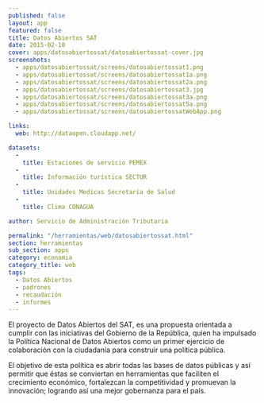 ```yaml
---
published: false
layout: app
featured: false
title: Datos Abiertos SAT
date: 2015-02-10
cover: apps/datosabiertossat/datosabiertossat-cover.jpg
screenshots:
  - apps/datosabiertossat/screens/datosabiertossat1.png
  - apps/datosabiertossat/screens/datosabiertossat1a.png
  - apps/datosabiertossat/screens/datosabiertossat2a.png
  - apps/datosabiertossat/screens/datosabiertossat3.jpg
  - apps/datosabiertossat/screens/datosabiertossat3a.png
  - apps/datosabiertossat/screens/datosabiertossat5a.png
  - apps/datosabiertossat/screens/datosabiertossatWebApp.png

links:
  web: http://dataopen.cloudapp.net/

datasets:
  -
    title: Estaciones de servicio PEMEX
  -
    title: Información turística SECTUR
  -
    title: Unidades Medicas Secretaría de Salud
  -
    title: Clima CONAGUA

author: Servicio de Administración Tributaria

permalink: "/herramientas/web/datosabiertossat.html"
section: herramientas
sub_section: apps
category: economia
category_title: web
tags:
  - Datos Abiertos
  - padrones
  - recaudación
  - informes
---
```


El proyecto de Datos Abiertos del SAT, es una propuesta orientada a cumplir con las iniciativas del Gobierno de la República, quien ha impulsado la Política Nacional de Datos Abiertos como un primer ejercicio de colaboración con la ciudadanía para construir una política pública.

El objetivo de esta política es abrir todas las bases de datos públicas y así permitir que éstas se conviertan en herramientas que faciliten el crecimiento económico, fortalezcan la competitividad y promuevan la innovación; logrando así una mejor gobernanza para el país.

